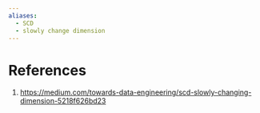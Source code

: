 ```yaml
---
aliases:
  - SCD
  - slowly change dimension
---
```



# References

1. https://medium.com/towards-data-engineering/scd-slowly-changing-dimension-5218f626bd23
